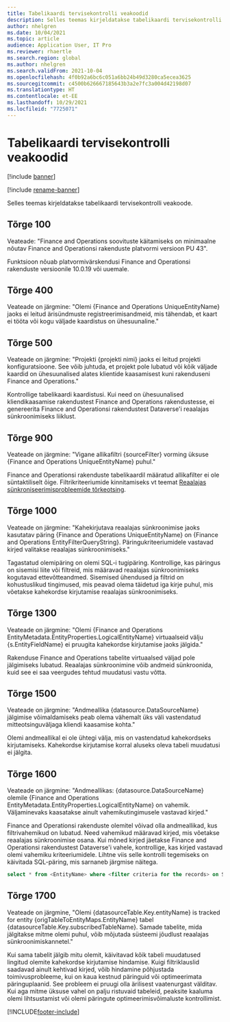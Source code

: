 ```yaml
---
title: Tabelikaardi tervisekontrolli veakoodid
description: Selles teemas kirjeldatakse tabelikaardi tervisekontrolli veakoode.
author: nhelgren
ms.date: 10/04/2021
ms.topic: article
audience: Application User, IT Pro
ms.reviewer: rhaertle
ms.search.region: global
ms.author: nhelgren
ms.search.validFrom: 2021-10-04
ms.openlocfilehash: 4f0b92a6bc6c051a6bb24b49d3280ca5ecea3625
ms.sourcegitcommit: c4500b626667185643b3a2e7fc3a004d42198d07
ms.translationtype: HT
ms.contentlocale: et-EE
ms.lasthandoff: 10/29/2021
ms.locfileid: "7725071"
---
```

# <a name="errors-codes-for-the-table-map-health-check"></a>Tabelikaardi tervisekontrolli veakoodid

[!include [banner](../../includes/banner.md)]

[!include [rename-banner](~/includes/cc-data-platform-banner.md)]

Selles teemas kirjeldatakse tabelikaardi tervisekontrolli veakoode.

## <a name="error-100"></a>Tõrge 100

Veateade: "Finance and Operations soovituste käitamiseks on minimaalne nõutav Finance and Operationsi rakenduste platvormi versioon PU 43".

Funktsioon nõuab platvormivärskendusi Finance and Operationsi rakenduste versioonile 10.0.19 või uuemale.

## <a name="error-400"></a>Tõrge 400

Veateade on järgmine: "Olemi \{Finance and Operations UniqueEntityName\} jaoks ei leitud ärisündmuste registreerimisandmeid, mis tähendab, et kaart ei tööta või kogu väljade kaardistus on ühesuunaline."

## <a name="error-500"></a>Tõrge 500

Veateade on järgmine: "Projekti \{projekti nimi\} jaoks ei leitud projekti konfiguratsioone. See võib juhtuda, et projekt pole lubatud või kõik väljade kaardid on ühesuunalised alates klientide kaasamisest kuni rakenduseni Finance and Operations."

Kontrollige tabelikaardi kaardistusi. Kui need on ühesuunalised kliendikaasamise rakendustest Finance and Operations rakendustesse, ei genereerita Finance and Operationsi rakendustest Dataverse'i reaalajas sünkroonimiseks liiklust.

## <a name="error-900"></a>Tõrge 900

Veateade on järgmine: "Vigane allikafiltri \{sourceFilter\} vorming üksuse \{Finance and Operations UniqueEntityName\} puhul."

Finance and Operationsi rakenduste tabelikaardil määratud allikafilter ei ole süntaktiliselt õige. Filtrikriteeriumide kinnitamiseks vt teemat [Reaalajas sünkroniseerimisprobleemide tõrkeotsing](dual-write-troubleshooting-live-sync.md#live-synchronization-issues-that-are-caused-by-incorrect-query-filter-syntax-on-the-dual-write-maps).

## <a name="error-1000"></a>Tõrge 1000

Veateade on järgmine: "Kahekirjutava reaalajas sünkroonimise jaoks kasutatav päring \{Finance and Operations UniqueEntityName\} on \{Finance and Operations EntityFilterQueryString\}. Päringukriteeriumidele vastavad kirjed valitakse reaalajas sünkroonimiseks."

Tagastatud olemipäring on olemi SQL-i tugipäring. Kontrollige, kas päringus on sisemisi liite või filtreid, mis määravad reaalajas sünkroonimiseks kogutavad ettevõtteandmed. Sisemised ühendused ja filtrid on kohustuslikud tingimused, mis peavad olema täidetud iga kirje puhul, mis võetakse kahekordse kirjutamise reaalajas sünkroonimiseks.

## <a name="error-1300"></a>Tõrge 1300

Veateade on järgmine: "Olemi \{Finance and Operations EntityMetadata.EntityProperties.LogicalEntityName\} virtuaalseid välju \{s.EntityFieldName\} ei pruugita kahekordse kirjutamise jaoks jälgida."

Rakenduse Finance and Operations tabelite virtuaalsed väljad pole jälgimiseks lubatud. Reaalajas sünkroonimine võib andmeid sünkroonida, kuid see ei saa veergudes tehtud muudatusi vastu võtta.

## <a name="error-1500"></a>Tõrge 1500

Veateade on järgmine: "Andmeallika \{datasource.DataSourceName\} jälgimise võimaldamiseks peab olema vähemalt üks väli vastendatud mitteotsinguväljaga kliendi kaasamise kohta."

Olemi andmeallikal ei ole ühtegi välja, mis on vastendatud kahekordseks kirjutamiseks. Kahekordse kirjutamise korral aluseks oleva tabeli muudatusi ei jälgita.

## <a name="error-1600"></a>Tõrge 1600

Veateade on järgmine: "Andmeallikas: \{datasource.DataSourceName\} olemile \{Finance and Operations EntityMetadata.EntityProperties.LogicalEntityName\} on vahemik. Väljaminevaks kaasatakse ainult vahemikutingimusele vastavad kirjed."

Finance and Operationsi rakenduste olemitel võivad olla andmeallikad, kus filtrivahemikud on lubatud. Need vahemikud määravad kirjed, mis võetakse reaalajas sünkroonimise osana. Kui mõned kirjed jäetakse Finance and Operationsi rakendustest Dataverse'i vahele, kontrollige, kas kirjed vastavad olemi vahemiku kriteeriumidele. Lihtne viis selle kontrolli tegemiseks on käivitada SQL-päring, mis sarnaneb järgmise näitega.

```sql
select * from <EntityName> where <filter criteria for the records> on SQL.
```

## <a name="error-1700"></a>Tõrge 1700

Veateade on järgmine, "Olemi \{datasourceTable.Key.entityName\} is tracked for entity \{origTableToEntityMaps.EntityName\} tabel \{datasourceTable.Key.subscribedTableName\}. Samade tabelite, mida jälgitakse mitme olemi puhul, võib mõjutada süsteemi jõudlust reaalajas sünkroonimiskannetel."

Kui sama tabelit jälgib mitu olemit, käivitavad kõik tabeli muudatused lingitud olemite kahekordse kirjutamise hindamise. Kuigi filtriklauslid saadavad ainult kehtivad kirjed, võib hindamine põhjustada toimivusprobleeme, kui on kaua kestnud päringuid või optimeerimata päringuplaanid. See probleem ei pruugi olla ärilisest vaatenurgast välditav. Kui aga mitme üksuse vahel on palju ristuvaid tabeleid, peaksite kaaluma olemi lihtsustamist või olemi päringute optimeerimisvõimaluste kontrollimist.

[!INCLUDE[footer-include](../../../../includes/footer-banner.md)]
